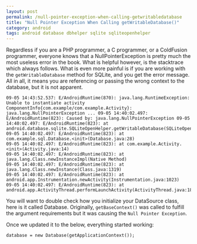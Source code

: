 ```yaml
---
layout: post
permalink: /null-pointer-exception-when-calling-getwritabledatabase
title: "Null Pointer Exception When Calling getWritableDatabase()"
category: android
tags: android database dbhelper sqlite sqliteopenhelper
---
```


Regardless if you are a PHP programmer, a C programmer, or a ColdFusion programmer, everyone knows that a NullPointerException is pretty much the most useless error in the book. What is helpful however, is the stacktrace which always follows. What is even more painful is if you are working with the `getWritableDatabase` method for SQLite, and you get the error message. All in all, it means you are referencing or passing the wrong context to the database, but it is not apparent. 

    09-05 14:43:52.537: E/AndroidRuntime(870): java.lang.RuntimeException: Unable to instantiate activity ComponentInfo{com.example/com.example.Activity}: java.lang.NullPointerException ... 09-05 14:40:02.497: E/AndroidRuntime(823): Caused by: java.lang.NullPointerException 09-05 14:40:02.497: E/AndroidRuntime(823): at android.database.sqlite.SQLiteOpenHelper.getWritableDatabase(SQLiteOpenHelper.java:157) 09-05 14:40:02.497: E/AndroidRuntime(823): at com.example.sql.Database.<init>(Database.java:28)
    09-05 14:40:02.497: E/AndroidRuntime(823): at com.example.Activity.<init>(Activity.java:14)
    09-05 14:40:02.497: E/AndroidRuntime(823): at java.lang.Class.newInstanceImpl(Native Method)
    09-05 14:40:02.497: E/AndroidRuntime(823): at java.lang.Class.newInstance(Class.java:1319)
    09-05 14:40:02.497: E/AndroidRuntime(823): at android.app.Instrumentation.newActivity(Instrumentation.java:1023)
    09-05 14:40:02.497: E/AndroidRuntime(823): at android.app.ActivityThread.performLaunchActivity(ActivityThread.java:1870)

You will want to double check how you initialize your DataSource class, here is it called Database. Originally, `getBaseContext()` was called to fulfill the argument requirements but it was causing the `Null Pointer Exception`. 

Once we updated it to the below, everything started working:

    database = new Database(getApplicationContext());
